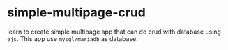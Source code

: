 # simple-multipage-crud
learn to create simple multipage app that can do crud with database using `ejs`. This app use `mysql/mariadb` as database.
